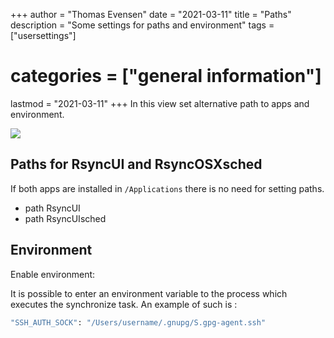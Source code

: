 +++
author = "Thomas Evensen"
date = "2021-03-11"
title =  "Paths"
description = "Some settings for paths and environment"
tags = ["usersettings"]
# categories = ["general information"]
lastmod = "2021-03-11"
+++
In this view set alternative path to apps and environment.

![](/images/usersettings/paths.png)

## Paths for RsyncUI and RsyncOSXsched

If both apps are installed in `/Applications` there is no need for setting paths.

- path RsyncUI
- path RsyncUIsched

## Environment

Enable environment:

It is possible to enter an environment variable to the process which executes the synchronize task. An example of such is :
```bash
"SSH_AUTH_SOCK": "/Users/username/.gnupg/S.gpg-agent.ssh"
```

